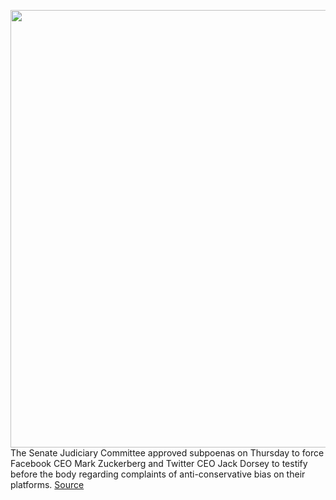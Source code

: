 <img src='https://cdn.vox-cdn.com/thumbor/tJ1m5xtW3AVRYQ5K20-IeQ7TGxQ=/0x0:6027x4018/1200x800/filters:focal(2532x1527:3496x2491)/cdn.vox-cdn.com/uploads/chorus_image/image/67671443/1027231380.jpg.0.jpg' width='700px' /><br/>
The Senate Judiciary Committee approved subpoenas on Thursday to force Facebook CEO Mark Zuckerberg and Twitter CEO Jack Dorsey to testify before the body regarding complaints of anti-conservative bias on their platforms.
<a href='https://www.theverge.com/2020/10/22/21528422/senate-judiciary-facebook-twitter-subpoenas-approval-zuckerberg-dorsey'> Source <a/>